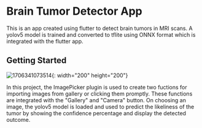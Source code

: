 # Brain Tumor Detector App

This is an app created using flutter to detect brain tumors in MRI scans. A yolov5 model is trained and converted to tflite using ONNX format which is integrated with the flutter app.

## Getting Started
![1706341073514](https://github.com/sanyakapoor27/brain_tumor_detector/assets/138278818/da31eaf2-5ccd-4048-af32-4c719653c77d){: width="200" height="200"}

In this project, the ImagePicker plugin is used to create two fuctions for importing images from gallery or clicking them promptly. These functions are integrated with the "Gallery" and "Camera" button. On choosing an image, the yolov5 model is loaded and used to predict the likeliness of the tumor by showing the confidence percentage and display the detected outcome.
